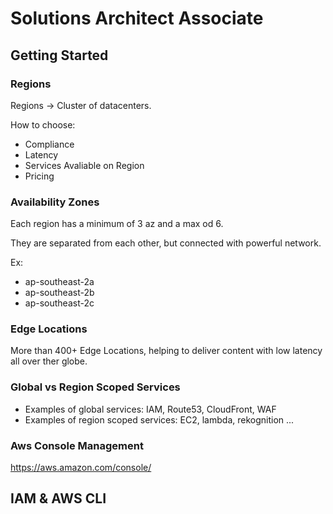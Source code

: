 # Solutions Architect Associate

## Getting Started

### Regions

Regions -> Cluster of datacenters.

How to choose:

* Compliance
* Latency
* Services Avaliable on Region
* Pricing

### Availability Zones

Each region has a minimum of 3 az and a max od 6.

They are separated from each other, but connected with powerful network.

Ex: 
* ap-southeast-2a
* ap-southeast-2b
* ap-southeast-2c

### Edge Locations

More than 400+ Edge Locations, helping to deliver content with low latency all over ther globe.

### Global vs Region Scoped Services

* Examples of global services: IAM, Route53, CloudFront, WAF
* Examples of region scoped services: EC2, lambda, rekognition ...

### Aws Console Management

https://aws.amazon.com/console/

## IAM & AWS CLI

